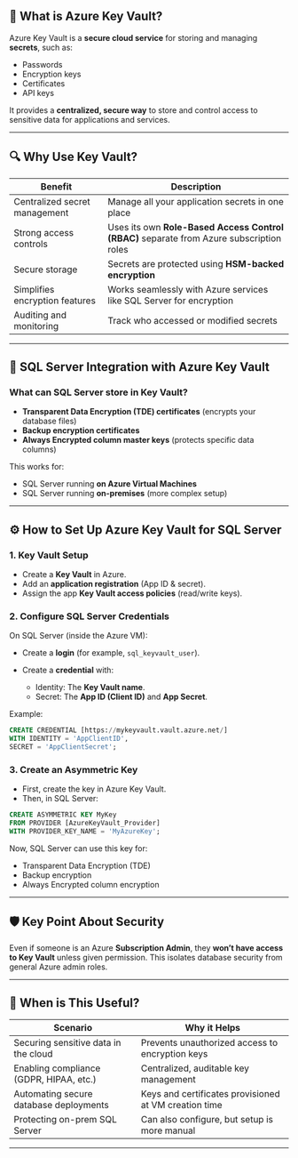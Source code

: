 ## 🔐 **What is Azure Key Vault?**

Azure Key Vault is a **secure cloud service** for storing and managing **secrets**, such as:

- Passwords
- Encryption keys
- Certificates
- API keys

It provides a **centralized, secure way** to store and control access to sensitive data for applications and services.

---

## 🔍 **Why Use Key Vault?**

| Benefit                        | Description                                                                              |
| ------------------------------ | ---------------------------------------------------------------------------------------- |
| Centralized secret management  | Manage all your application secrets in one place                                         |
| Strong access controls         | Uses its own **Role-Based Access Control (RBAC)** separate from Azure subscription roles |
| Secure storage                 | Secrets are protected using **HSM-backed encryption**                                    |
| Simplifies encryption features | Works seamlessly with Azure services like SQL Server for encryption                      |
| Auditing and monitoring        | Track who accessed or modified secrets                                                   |

---

## 🔑 **SQL Server Integration with Azure Key Vault**

### What can SQL Server store in Key Vault?

- **Transparent Data Encryption (TDE) certificates** (encrypts your database files)
- **Backup encryption certificates**
- **Always Encrypted column master keys** (protects specific data columns)

This works for:

- SQL Server running **on Azure Virtual Machines**
- SQL Server running **on-premises** (more complex setup)

---

## ⚙️ **How to Set Up Azure Key Vault for SQL Server**

### 1. **Key Vault Setup**

- Create a **Key Vault** in Azure.
- Add an **application registration** (App ID & secret).
- Assign the app **Key Vault access policies** (read/write keys).

### 2. **Configure SQL Server Credentials**

On SQL Server (inside the Azure VM):

- Create a **login** (for example, `sql_keyvault_user`).
- Create a **credential** with:

  - Identity: The **Key Vault name**.
  - Secret: The **App ID (Client ID)** and **App Secret**.

Example:

```sql
CREATE CREDENTIAL [https://mykeyvault.vault.azure.net/]
WITH IDENTITY = 'AppClientID',
SECRET = 'AppClientSecret';
```

### 3. **Create an Asymmetric Key**

- First, create the key in Azure Key Vault.
- Then, in SQL Server:

```sql
CREATE ASYMMETRIC KEY MyKey
FROM PROVIDER [AzureKeyVault_Provider]
WITH PROVIDER_KEY_NAME = 'MyAzureKey';
```

Now, SQL Server can use this key for:

- Transparent Data Encryption (TDE)
- Backup encryption
- Always Encrypted column encryption

---

## 🛡️ **Key Point About Security**

Even if someone is an Azure **Subscription Admin**, they **won’t have access to Key Vault** unless given permission. This isolates database security from general Azure admin roles.

---

## 🔗 **When is This Useful?**

| Scenario                                | Why it Helps                                          |
| --------------------------------------- | ----------------------------------------------------- |
| Securing sensitive data in the cloud    | Prevents unauthorized access to encryption keys       |
| Enabling compliance (GDPR, HIPAA, etc.) | Centralized, auditable key management                 |
| Automating secure database deployments  | Keys and certificates provisioned at VM creation time |
| Protecting on-prem SQL Server           | Can also configure, but setup is more manual          |

---

